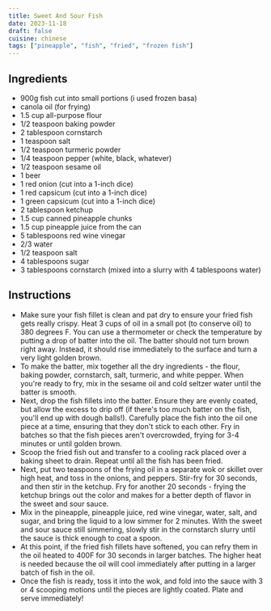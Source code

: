 ```yaml
---
title: Sweet And Sour Fish
date: 2023-11-18
draft: false
cuisine: chinese
tags: ["pineapple", "fish", "fried", "frozen fish"]
---
```


## Ingredients
- 900g fish cut into small portions (i used frozen basa)
- canola oil (for frying)
- 1.5 cup all-purpose flour
- 1/2 teaspoon baking powder
- 2 tablespoon cornstarch
- 1 teaspoon salt
- 1/2 teaspoon turmeric powder
- 1/4 teaspoon pepper (white, black, whatever)
- 1/2 teaspoon sesame oil
- 1 beer
- 1 red onion (cut into a 1-inch dice)
- 1 red capsicum (cut into a 1-inch dice)
- 1 green capsicum (cut into a 1-inch dice)
- 2 tablespoon ketchup
- 1.5 cup canned pineapple chunks
- 1.5 cup pineapple juice from the can
- 5 tablespoons red wine vinegar
- 2/3 water
- 1/2 teaspoon salt
- 4 tablespoons sugar
- 3 tablespoons cornstarch (mixed into a slurry with 4 tablespoons water)

## Instructions
- Make sure your fish fillet is clean and pat dry to ensure your fried fish gets really crispy. Heat 3 cups of oil in a small pot (to conserve oil) to 380 degrees F. You can use a thermometer or check the temperature by putting a drop of batter into the oil. The batter should not turn brown right away. Instead, it should rise immediately to the surface and turn a very light golden brown.
- To make the batter, mix together all the dry ingredients - the flour, baking powder, cornstarch, salt, turmeric, and white pepper. When you're ready to fry, mix in the sesame oil and cold seltzer water until the batter is smooth.
- Next, drop the fish fillets into the batter. Ensure they are evenly coated, but allow the excess to drip off (if there's too much batter on the fish, you'll end up with dough balls!). Carefully place the fish into the oil one piece at a time, ensuring that they don't stick to each other. Fry in batches so that the fish pieces aren't overcrowded, frying for 3-4 minutes or until golden brown.
- Scoop the fried fish out and transfer to a cooling rack placed over a baking sheet to drain. Repeat until all the fish has been fried.
- Next, put two teaspoons of the frying oil in a separate wok or skillet over high heat, and toss in the onions, and peppers. Stir-fry for 30 seconds, and then stir in the ketchup. Fry for another 20 seconds - frying the ketchup brings out the color and makes for a better depth of flavor in the sweet and sour sauce.
- Mix in the pineapple, pineapple juice, red wine vinegar, water, salt, and sugar, and bring the liquid to a low simmer for 2 minutes. With the sweet and sour sauce still simmering, slowly stir in the cornstarch slurry until the sauce is thick enough to coat a spoon.
- At this point, if the fried fish fillets have softened, you can refry them in the oil heated to 400F for 30 seconds in larger batches. The higher heat is needed because the oil will cool immediately after putting in a larger batch of fish in the oil.
- Once the fish is ready, toss it into the wok, and fold into the sauce with 3 or 4 scooping motions until the pieces are lightly coated. Plate and serve immediately!

